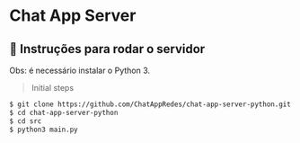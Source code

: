 # Chat App Server

## 🚀 Instruções para rodar o servidor

Obs: é necessário instalar o Python 3.

> Initial steps
```bash
$ git clone https://github.com/ChatAppRedes/chat-app-server-python.git
$ cd chat-app-server-python
$ cd src
$ python3 main.py
```
